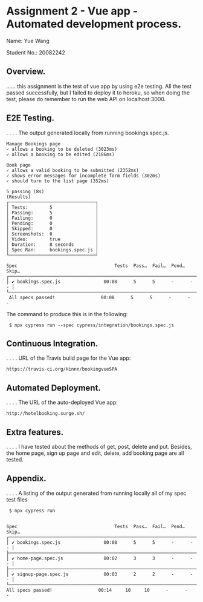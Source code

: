 # Assignment 2 - Vue app - Automated development process.

Name: Yue Wang

Student No.:  20082242

## Overview. 

...... this assignment is the test of vue app by using e2e testing. All the test passed successfully, but  I failed to deploy it to heroku, so when doing the test, please do remember to run the web API on localhost:3000. 

## E2E Testing.

. . . .  The output generated locally from running bookings.spec.js. 
    
    Manage Bookings page
    ✓ allows a booking to be deleted (3023ms)
    ✓ allows a booking to be edited (2186ms)

    Book page
    ✓ allows a valid booking to be submitted (2352ms)
    ✓ shows error messages for incomplete form fields (302ms)
    ✓ should turn to the list page (352ms)
    
    5 passing (8s)
    (Results)
    ┌────────────────────────────────┐
    │ Tests:        5                │
    │ Passing:      5                │
    │ Failing:      0                │
    │ Pending:      0                │
    │ Skipped:      0                │
    │ Screenshots:  0                │
    │ Video:        true             │
    │ Duration:     8 seconds        │
    │ Spec Ran:     bookings.spec.js │
    └────────────────────────────────┘

    Spec                                    Tests  Pass…  Fail…  Pend…  Skip… 
    ┌────────────────────────────────────────────────────────────────────────────┐
    │ ✔ bookings.spec.js                00:08      5      5      -      -      - │
    └────────────────────────────────────────────────────────────────────────────┘
     All specs passed!                 00:08      5      5      -      -      -  


The command to produce this is in the following:

     $ npx cypress run --spec cypress/integration/bookings.spec.js

## Continuous Integration.

. . . .  URL of the Travis build page for the Vue app:

    https://travis-ci.org/Hinnn/bookingvueSPA

## Automated Deployment.

. . . .  The URL of the auto-deployed Vue app: 

    http://hotelbooking.surge.sh/

## Extra features.

. . . . I have tested about the methods of get, post, delete and put. Besides, the home page, sign up page and edit, delete, add booking page are all tested. 

## Appendix.

. . . .  A listing of the output generated from running locally all of my spec test files

     $ npx cypress run
     

    Spec                                    Tests  Pass…  Fail…  Pend…  Skip… 
    ┌────────────────────────────────────────────────────────────────────────────┐
    │ ✔ bookings.spec.js                00:08      5      5      -      -      - │
    ├────────────────────────────────────────────────────────────────────────────┤
    │ ✔ home-page.spec.js               00:02      3      3      -      -      - │
    ├────────────────────────────────────────────────────────────────────────────┤
    │ ✔ signup-page.spec.js             00:03      2      2      -      -      - │
    └────────────────────────────────────────────────────────────────────────────┘
    All specs passed!                 00:14     10     10      -      -      -  
